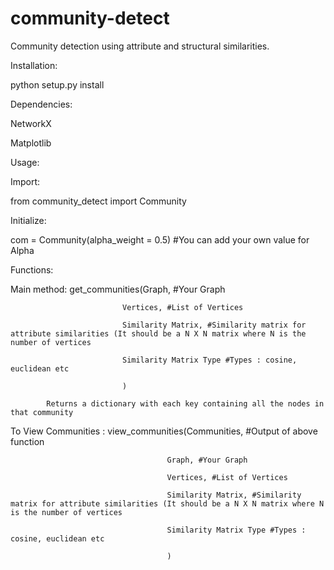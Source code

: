 # community-detect

Community detection using attribute and structural similarities.



Installation:

python setup.py install

Dependencies:

NetworkX

Matplotlib

Usage:

  Import:
  
  from community_detect import Community

  
  Initialize:

  com = Community(alpha_weight = 0.5) #You can add your own value for Alpha


  Functions:

  Main method: get_communities(Graph, #Your Graph
  
                             Vertices, #List of Vertices
                             
                             Similarity Matrix, #Similarity matrix for attribute similarities (It should be a N X N matrix where N is the number of vertices
                             
                             Similarity Matrix Type #Types : cosine, euclidean etc
                             
                             )
                             
            Returns a dictionary with each key containing all the nodes in that community
            
            
  To View Communities : view_communities(Communities, #Output of above function
  
                                       Graph, #Your Graph
                                       
                                       Vertices, #List of Vertices
                                       
                                       Similarity Matrix, #Similarity matrix for attribute similarities (It should be a N X N matrix where N is the number of vertices
                                       
                                       Similarity Matrix Type #Types : cosine, euclidean etc
                                       
                                       )
